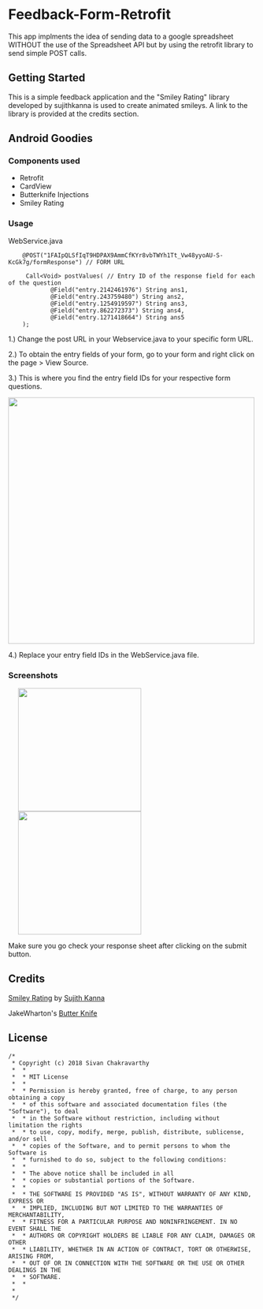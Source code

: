 # Feedback-Form-Retrofit
This app implments the idea of sending data to a google spreadsheet WITHOUT the use of the Spreadsheet API but by using the retrofit library to send simple POST calls.  

## Getting Started

This is a simple feedback application and the "Smiley Rating" library developed by sujithkanna is used to create animated smileys. A link to the library is provided at the credits section. 

## Android Goodies
### Components used

* Retrofit
* CardView
* Butterknife Injections
* Smiley Rating

### Usage

  WebService.java

```
    @POST("1FAIpQLSfIqT9HDPAX9AmmCfKYr8vbTWYh1Tt_Vw48yyoAU-S-KcGk7g/formResponse") // FORM URL
    
     Call<Void> postValues( // Entry ID of the response field for each of the question
            @Field("entry.2142461976") String ans1,
            @Field("entry.243759480") String ans2,
            @Field("entry.1254919597") String ans3,
            @Field("entry.862272373") String ans4,
            @Field("entry.1271418664") String ans5
    );
```
1.) Change the post URL in your Webservice.java to your specific form URL.

2.) To obtain the entry fields of your form, go to your form and right click on the page > View Source.

3.) This is where you find the entry field IDs for your respective form questions. 

<img src="https://user-images.githubusercontent.com/10433759/47069750-56f36680-d20d-11e8-8169-ecea58f5d834.JPG" width="500"/>

4.) Replace your entry field IDs in the WebService.java file.


### Screenshots

<img src="https://user-images.githubusercontent.com/10433759/47069865-9e79f280-d20d-11e8-908b-96438c71acd6.png" width="250" hspace="20"/><img src="https://user-images.githubusercontent.com/10433759/46907956-c846c700-cf38-11e8-9662-fa5d9be72f94.png" width="250" hspace="20"/>

Make sure you go check your response sheet after clicking on the submit button. 

## Credits

[Smiley Rating](https://github.com/sujithkanna/SmileyRating) by [Sujith Kanna](https://github.com/sujithkanna/)

JakeWharton's [Butter Knife](https://github.com/JakeWharton/butterknife)
## License 
```
/*
 * Copyright (c) 2018 Sivan Chakravarthy
 *  *
 *  * MIT License
 *  *
 *  * Permission is hereby granted, free of charge, to any person obtaining a copy
 *  * of this software and associated documentation files (the "Software"), to deal
 *  * in the Software without restriction, including without limitation the rights
 *  * to use, copy, modify, merge, publish, distribute, sublicense, and/or sell
 *  * copies of the Software, and to permit persons to whom the Software is
 *  * furnished to do so, subject to the following conditions:
 *  *
 *  * The above notice shall be included in all
 *  * copies or substantial portions of the Software.
 *  *
 *  * THE SOFTWARE IS PROVIDED "AS IS", WITHOUT WARRANTY OF ANY KIND, EXPRESS OR
 *  * IMPLIED, INCLUDING BUT NOT LIMITED TO THE WARRANTIES OF MERCHANTABILITY,
 *  * FITNESS FOR A PARTICULAR PURPOSE AND NONINFRINGEMENT. IN NO EVENT SHALL THE
 *  * AUTHORS OR COPYRIGHT HOLDERS BE LIABLE FOR ANY CLAIM, DAMAGES OR OTHER
 *  * LIABILITY, WHETHER IN AN ACTION OF CONTRACT, TORT OR OTHERWISE, ARISING FROM,
 *  * OUT OF OR IN CONNECTION WITH THE SOFTWARE OR THE USE OR OTHER DEALINGS IN THE
 *  * SOFTWARE.
 *  *
 *
 */
```
